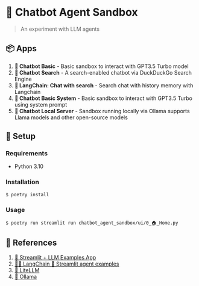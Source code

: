 # 🤖 Chatbot Agent Sandbox
> An experiment with LLM agents

## 📦 Apps

1. **💬 Chatbot Basic** - Basic sandbox to interact with GPT3.5 Turbo model
2. **🔎 Chatbot Search** - A search-enabled chatbot via DuckDuckGo Search Engine
3. **🦜 LangChain: Chat with search** - Search chat with history memory with Langchain
4. **🤖 Chatbot Basic System** - Basic sandbox to interact with GPT3.5 Turbo using system prompt
5. **🏺 Chatbot Local Server** - Sandbox running locally via Ollama supports Llama models and other open-source models

## 🧰 Setup

### Requirements
- Python 3.10

### Installation
```shell
$ poetry install
```

### Usage
```shell
$ poetry run streamlit run chatbot_agent_sandbox/ui/0_🏠_Home.py
```

## 🔗 References

1. [🎈 Streamlit + LLM Examples App](https://github.com/streamlit/llm-examples)
2. [🦜️🔗 LangChain 🤝 Streamlit agent examples](https://github.com/langchain-ai/streamlit-agent)
3. [🚅 LiteLLM](https://docs.litellm.ai/)
4. [🦙 Ollama](https://ollama.ai/)